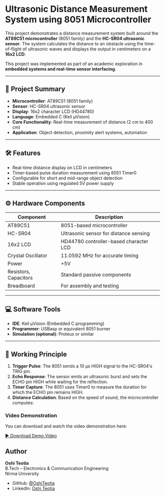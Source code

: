# Ultrasonic Distance Measurement System using 8051 Microcontroller

This project demonstrates a distance measurement system built around the **AT89C51 microcontroller** (8051 family) and the **HC-SR04 ultrasonic sensor**. The system calculates the distance to an obstacle using the time-of-flight of ultrasonic waves and displays the output in centimeters on a **16x2 LCD**. 

This project was implemented as part of an academic exploration in **embedded systems and real-time sensor interfacing**.

---

## 🧭 Project Summary

- **Microcontroller**: AT89C51 (8051 family)
- **Sensor**: HC-SR04 ultrasonic sensor
- **Display**: 16x2 character LCD (HD44780)
- **Language**: Embedded C (Keil µVision)
- **Core Functionality**: Real-time measurement of distance (2 cm to 400 cm)
- **Application**: Object detection, proximity alert systems, automation

---

## 🛠️ Features

- Real-time distance display on LCD in centimeters
- Timer-based pulse duration measurement using 8051 Timer0
- Configurable for short and mid-range object detection
- Stable operation using regulated 5V power supply

---

## ⚙️ Hardware Components

| Component             | Description                            |
|-----------------------|----------------------------------------|
| AT89C51               | 8051-based microcontroller              |
| HC-SR04               | Ultrasonic sensor for distance sensing  |
| 16x2 LCD              | HD44780 controller-based character LCD |
| Crystal Oscillator    | 11.0592 MHz for accurate timing         |
| Power                 | +5V                                    |
| Resistors, Capacitors | Standard passive components            |
| Breadboard            | For assembly and testing                |

---

## 💻 Software Tools

- **IDE**: Keil µVision (Embedded C programming)
- **Programmer**: USBasp or equivalent 8051 burner
- **Simulation (optional)**: Proteus or similar

---

## 🔬 Working Principle

1. **Trigger Pulse**: The 8051 sends a 10 µs HIGH signal to the HC-SR04's TRIG pin.
2. **Echo Response**: The sensor emits an ultrasonic burst and sets the ECHO pin HIGH while waiting for the reflection.
3. **Timer Capture**: The 8051 uses Timer0 to measure the duration for which the ECHO pin remains HIGH.
4. **Distance Calculation**: Based on the speed of sound, the microcontroller computes:

### Video Demonstration

You can download and watch the video demonstration here:

[▶️ Download Demo Video](https://photos.app.goo.gl/fRQTp8YLnAbMwUR76)

## Author

**Oshi Teotia**  
B.Tech – Electronics & Communication Engineering  
Nirma University

- GitHub: [@OshiTeotia](https://github.com/OshiTeotia)  
- LinkedIn: [Oshi Teotia](https://www.linkedin.com/in/oshi-teotia)




